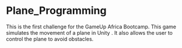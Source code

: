 # Plane_Programming
 This is the first challenge for the GameUp Africa Bootcamp. 
 This game simulates the movement of a plane in Unity . It also allows the user to control the plane to avoid obstacles.
